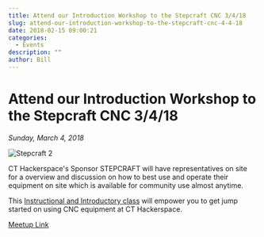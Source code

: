 ```yaml
---
title: Attend our Introduction Workshop to the Stepcraft CNC 3/4/18
slug: attend-our-introduction-workshop-to-the-stepcraft-cnc-4-4-18
date: 2018-02-15 09:00:21
categories:
  - Events
description: ""
author: Bill
---
```


# Attend our Introduction Workshop to the Stepcraft CNC 3/4/18

_Sunday, March 4, 2018_

![Stepcraft 2](/uploads/2018/02/stepcraft-2-420-ready-to-run-system_10.jpg)

CT Hackerspace's Sponsor STEPCRAFT will have representatives on site for a overview and discussion on how to best use and operate their equipment on site which is available for community use almost anytime.

This [Instructional and Introductory class](https://www.meetup.com/CT-Hackerspace/events/247835673/) will empower you to get jump started on using CNC equipment at CT Hackerspace.

[Meetup Link](https://www.meetup.com/CT-Hackerspace/events/247835673/)

